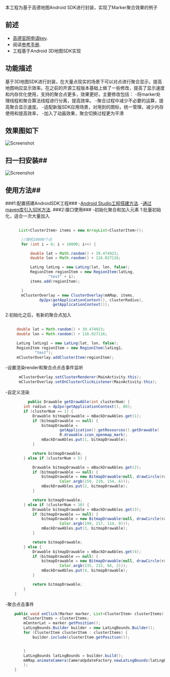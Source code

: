 本工程为基于高德地图Android SDK进行封装，实现了Marker聚合效果的例子
## 前述 ##
- [高德官网申请key](http://lbs.amap.com/dev/#/).
- 阅读[参考手册](http://a.amap.com/lbs/static/unzip/Android_Map_Doc/index.html).
- 工程基于Android 3D地图SDK实现

## 功能描述 ##
基于3D地图SDK进行封装，在大量点现实的场景下可以对点进行聚合显示，提高地图响应显示效率。在之前的开源工程版本基础上做了一些修改，提高了显示速度和内存优化使用，支持的聚合点更多，效果更好。主要修改包括：
-将marker处理线程和聚合算法线程进行分离，提高效率。
-聚合过程中减少不必要的运算，提高聚合显示速度。
-适配新版SDK应用场景，对用到的图标，统一管理，减少内存使用和提高效率，
-加入了动画效果，聚合切换过程更为平滑

## 效果图如下 ##
![Screenshot](https://raw.githubusercontent.com/amap-demo/android-cluster-marker/master/resource/Screenshot.png)  

## 扫一扫安装##
![Screenshot]( https://raw.githubusercontent.com/amap-demo/android-cluster-marker/master/resource/download.png)  


## 使用方法##
###1:配置搭建AndroidSDK工程###
-[Android Studio工程搭建方法](http://lbs.amap.com/api/android-sdk/guide/creat-project/android-studio-creat-project/#add-jars).
-[通过maven库引入SDK方法](http://lbsbbs.amap.com/forum.php?mod=viewthread&tid=18786).
###2:接口使用###
-初始化聚合和加入元素
1:批量初始化，适合一次大量加入
``` java
     
      List<ClusterItem> items = new ArrayList<ClusterItem>();

       //随机10000个点
       for (int i = 0; i < 10000; i++) {

           double lat = Math.random() + 39.474923;
           double lon = Math.random() + 116.027116;

           LatLng latLng = new LatLng(lat, lon, false);
           RegionItem regionItem = new RegionItem(latLng,
                   "test" + i);
           items.add(regionItem);

       }
       mClusterOverlay = new ClusterOverlay(mAMap, items,
               dp2px(getApplicationContext(), clusterRadius),
                     getApplicationContext());
```
2:初始化之后，有新的聚合点加入
``` java
     
     double lat = Math.random() + 39.474923;
     double lon = Math.random() + 116.027116;

     LatLng latLng1 = new LatLng(lat, lon, false);
     RegionItem regionItem = new RegionItem(latLng1,
             "test");
     mClusterOverlay.addClusterItem(regionItem);
```
-设置渲染render和聚合点点击事件监听
``` java
      mClusterOverlay.setClusterRenderer(MainActivity.this);
      mClusterOverlay.setOnClusterClickListener(MainActivity.this);
```
-自定义渲染
``` java
          public Drawable getDrawAble(int clusterNum) {
        int radius = dp2px(getApplicationContext(), 80);
        if (clusterNum == 1) {
            Drawable bitmapDrawable = mBackDrawAbles.get(1);
            if (bitmapDrawable == null) {
                bitmapDrawable =
                        getApplication().getResources().getDrawable(
                        R.drawable.icon_openmap_mark);
                mBackDrawAbles.put(1, bitmapDrawable);
            }

            return bitmapDrawable;
        } else if (clusterNum < 5) {

            Drawable bitmapDrawable = mBackDrawAbles.get(2);
            if (bitmapDrawable == null) {
                bitmapDrawable = new BitmapDrawable(null, drawCircle(radius,
                        Color.argb(159, 210, 154, 6)));
                mBackDrawAbles.put(2, bitmapDrawable);
            }

            return bitmapDrawable;
        } else if (clusterNum < 10) {
            Drawable bitmapDrawable = mBackDrawAbles.get(3);
            if (bitmapDrawable == null) {
                bitmapDrawable = new BitmapDrawable(null, drawCircle(radius,
                        Color.argb(199, 217, 114, 0)));
                mBackDrawAbles.put(3, bitmapDrawable);
            }

            return bitmapDrawable;
        } else {
            Drawable bitmapDrawable = mBackDrawAbles.get(4);
            if (bitmapDrawable == null) {
                bitmapDrawable = new BitmapDrawable(null, drawCircle(radius,
                        Color.argb(235, 215, 66, 2)));
                mBackDrawAbles.put(4, bitmapDrawable);
            }

            return bitmapDrawable;
        }
    }
```
-聚合点击事件
``` java
    public void onClick(Marker marker, List<ClusterItem> clusterItems) {
        mClusterItems = clusterItems;
        mCenterLat = marker.getPosition();
        LatLngBounds.Builder builder = new LatLngBounds.Builder();
        for (ClusterItem clusterItem : clusterItems) {
            builder.include(clusterItem.getPosition());


        }
        LatLngBounds latLngBounds = builder.build();
        mAMap.animateCamera(CameraUpdateFactory.newLatLngBounds(latLngBounds, 0)
        );
    }
```